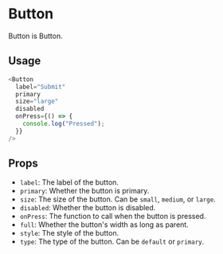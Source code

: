 # Button

Button is Button.

## Usage

```typescript
<Button
  label="Submit"
  primary
  size="large"
  disabled
  onPress={() => {
    console.log("Pressed");
  }}
/>
```

## Props

- `label`: The label of the button.
- `primary`: Whether the button is primary.
- `size`: The size of the button. Can be `small`, `medium`, or `large`.
- `disabled`: Whether the button is disabled.
- `onPress`: The function to call when the button is pressed.
- `full`: Whether the button's width as long as parent.
- `style`: The style of the button.
- `type`: The type of the button. Can be `default` or `primary`.
